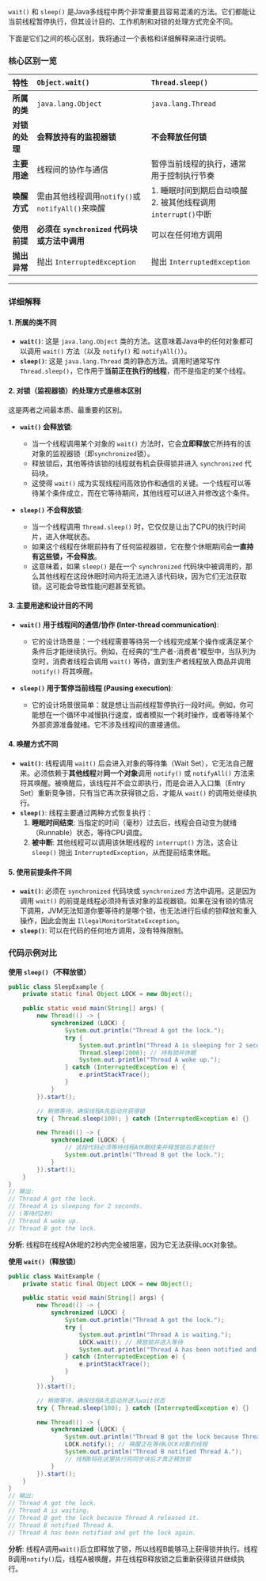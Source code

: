
`wait()` 和 `sleep()` 是Java多线程中两个非常重要且容易混淆的方法。它们都能让当前线程暂停执行，但其设计目的、工作机制和对锁的处理方式完全不同。

下面是它们之间的核心区别，我将通过一个表格和详细解释来进行说明。

### 核心区别一览

| 特性 | `Object.wait()` | `Thread.sleep()` |
| :--- | :--- | :--- |
| **所属的类** | `java.lang.Object` | `java.lang.Thread` |
| **对锁的处理** | **会释放持有的监视器锁** | **不会释放任何锁** |
| **主要用途** | 线程间的协作与通信 | 暂停当前线程的执行，通常用于控制执行节奏 |
| **唤醒方式** | 需由其他线程调用`notify()`或`notifyAll()`来唤醒 | 1. 睡眠时间到期后自动唤醒<br>2. 被其他线程调用`interrupt()`中断 |
| **使用前提** | **必须在 `synchronized` 代码块或方法中调用** | 可以在任何地方调用 |
| **抛出异常** | 抛出 `InterruptedException` | 抛出 `InterruptedException` |

---

### 详细解释

#### 1. 所属的类不同

*   **`wait()`**: 这是 `java.lang.Object` 类的方法。这意味着Java中的任何对象都可以调用 `wait()` 方法（以及 `notify()` 和 `notifyAll()`）。
*   **`sleep()`**: 这是 `java.lang.Thread` 类的静态方法。调用时通常写作 `Thread.sleep()`，它作用于**当前正在执行的线程**，而不是指定的某个线程。

#### 2. 对锁（监视器锁）的处理方式是根本区别

这是两者之间最本质、最重要的区别。

*   **`wait()` 会释放锁**:
    *   当一个线程调用某个对象的 `wait()` 方法时，它会**立即释放**它所持有的该对象的监视器锁（即`synchronized`锁）。
    *   释放锁后，其他等待该锁的线程就有机会获得锁并进入 `synchronized` 代码块。
    *   这使得 `wait()` 成为实现线程间高效协作和通信的关键。一个线程可以等待某个条件成立，而在它等待期间，其他线程可以进入并修改这个条件。

*   **`sleep()` 不会释放锁**:
    *   当一个线程调用 `Thread.sleep()` 时，它仅仅是让出了CPU的执行时间片，进入休眠状态。
    *   如果这个线程在休眠前持有了任何监视器锁，它在整个休眠期间会**一直持有这些锁，不会释放**。
    *   这意味着，如果 `sleep()` 是在一个 `synchronized` 代码块中被调用的，那么其他线程在这段休眠时间内将无法进入该代码块，因为它们无法获取锁。这可能会导致性能问题甚至死锁。

#### 3. 主要用途和设计目的不同

*   **`wait()` 用于线程间的通信/协作 (Inter-thread communication)**:
    *   它的设计场景是：一个线程需要等待另一个线程完成某个操作或满足某个条件后才能继续执行。例如，在经典的“生产者-消费者”模型中，当队列为空时，消费者线程会调用 `wait()` 等待，直到生产者线程放入商品并调用 `notify()` 将其唤醒。

*   **`sleep()` 用于暂停当前线程 (Pausing execution)**:
    *   它的设计场景很简单：就是想让当前线程暂停执行一段时间。例如，你可能想在一个循环中减慢执行速度，或者模拟一个耗时操作，或者等待某个外部资源准备就绪。它不涉及线程间的直接通信。

#### 4. 唤醒方式不同

*   **`wait()`**: 线程调用 `wait()` 后会进入对象的等待集（Wait Set），它无法自己醒来。必须依赖于**其他线程**对**同一个对象**调用 `notify()` 或 `notifyAll()` 方法来将其唤醒。被唤醒后，该线程并不会立即执行，而是会进入入口集（Entry Set）重新竞争锁，只有当它再次获得锁之后，才能从 `wait()` 的调用处继续执行。
*   **`sleep()`**: 线程主要通过两种方式恢复执行：
    1.  **睡眠时间结束**: 当指定的时间（毫秒）过去后，线程会自动变为就绪（Runnable）状态，等待CPU调度。
    2.  **被中断**: 其他线程可以调用该休眠线程的 `interrupt()` 方法，这会让 `sleep()` 抛出 `InterruptedException`，从而提前结束休眠。

#### 5. 使用前提条件不同

*   **`wait()`**: 必须在 `synchronized` 代码块或 `synchronized` 方法中调用。这是因为调用 `wait()` 的前提是线程必须持有该对象的监视器锁。如果在没有锁的情况下调用，JVM无法知道你要等待的是哪个锁，也无法进行后续的锁释放和重入操作，因此会抛出 `IllegalMonitorStateException`。
*   **`sleep()`**: 可以在代码的任何地方调用，没有特殊限制。

### 代码示例对比

**使用 `sleep()`（不释放锁）**

```java
public class SleepExample {
    private static final Object LOCK = new Object();

    public static void main(String[] args) {
        new Thread(() -> {
            synchronized (LOCK) {
                System.out.println("Thread A got the lock.");
                try {
                    System.out.println("Thread A is sleeping for 2 seconds.");
                    Thread.sleep(2000); // 持有锁并休眠
                    System.out.println("Thread A woke up.");
                } catch (InterruptedException e) {
                    e.printStackTrace();
                }
            }
        }).start();

        // 稍微等待，确保线程A先启动并获得锁
        try { Thread.sleep(100); } catch (InterruptedException e) {}

        new Thread(() -> {
            synchronized (LOCK) {
                // 这段代码必须等待线程A休眠结束并释放锁后才能执行
                System.out.println("Thread B got the lock.");
            }
        }).start();
    }
}
// 输出:
// Thread A got the lock.
// Thread A is sleeping for 2 seconds.
// (等待约2秒)
// Thread A woke up.
// Thread B got the lock.
```
**分析**: 线程B在线程A休眠的2秒内完全被阻塞，因为它无法获得`LOCK`对象锁。

**使用 `wait()`（释放锁）**

```java
public class WaitExample {
    private static final Object LOCK = new Object();

    public static void main(String[] args) {
        new Thread(() -> {
            synchronized (LOCK) {
                System.out.println("Thread A got the lock.");
                try {
                    System.out.println("Thread A is waiting.");
                    LOCK.wait(); // 释放锁并进入等待
                    System.out.println("Thread A has been notified and got the lock again.");
                } catch (InterruptedException e) {
                    e.printStackTrace();
                }
            }
        }).start();

        // 稍微等待，确保线程A先启动并进入wait状态
        try { Thread.sleep(100); } catch (InterruptedException e) {}

        new Thread(() -> {
            synchronized (LOCK) {
                System.out.println("Thread B got the lock because Thread A released it.");
                LOCK.notify(); // 唤醒正在等待LOCK对象的线程
                System.out.println("Thread B notified Thread A.");
                // 线程B将在这里执行完同步块后才真正释放锁
            }
        }).start();
    }
}
// 输出:
// Thread A got the lock.
// Thread A is waiting.
// Thread B got the lock because Thread A released it.
// Thread B notified Thread A.
// Thread A has been notified and got the lock again.
```
**分析**: 线程A调用`wait()`后立即释放了锁，所以线程B能够马上获得锁并执行。线程B调用`notify()`后，线程A被唤醒，并在线程B释放锁之后重新获得锁并继续执行。